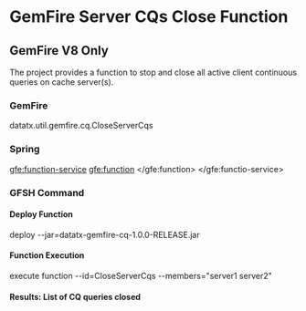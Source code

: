 # GemFire Server CQs Close Function
## GemFire V8 Only
The project provides a function to stop and close all active client continuous queries on cache server(s). 

### GemFire
<function-service>
	<function>
		<class-name>datatx.util.gemfire.cq.CloseServerCqs</class-name>
	</function>
</function-service>

### Spring
<gfe:function-service>
	<gfe:function>
		<bean class="datatx.util.gemfire.cq.CloseServerCqs" />
	</gfe:function>
</gfe:functio-service>

### GFSH Command

#### Deploy Function
deploy --jar=datatx-gemfire-cq-1.0.0-RELEASE.jar

#### Function Execution
execute function --id=CloseServerCqs --members="server1 server2"

#### Results: List of CQ queries closed

